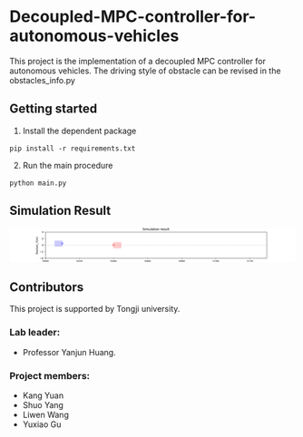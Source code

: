 # Decoupled-MPC-controller-for-autonomous-vehicles

This project is the implementation of a decoupled MPC controller for autonomous vehicles.
The driving style of obstacle can be revised in the obstacles_info.py

## Getting started
1. Install the dependent package
```shell
pip install -r requirements.txt
```

2. Run the main procedure
```
python main.py
```

## Simulation Result
![image](https://github.com/TJHuangteam/Decoupled-MPC-controller-for-autonomous-vehicles/blob/main/simulation_result_record.gif)

## Contributors
This project is supported by Tongji university.

### Lab leader:
- Professor Yanjun Huang. 

### Project members:
- Kang Yuan
- Shuo Yang
- Liwen Wang
- Yuxiao Gu



